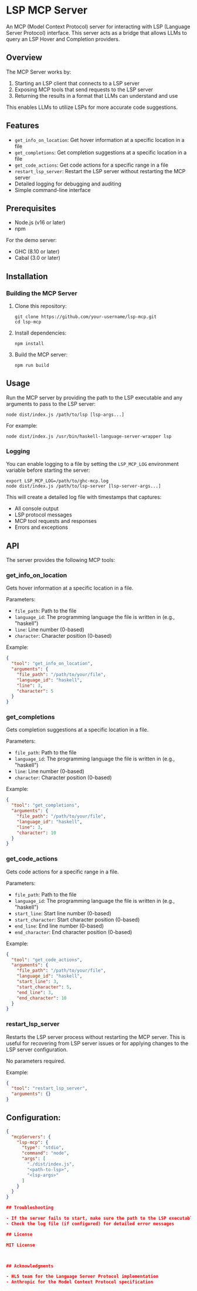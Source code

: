 # LSP MCP Server

An MCP (Model Context Protocol) server for interacting with  LSP (Language Server Protocol) interface.
This server acts as a bridge that allows LLMs to query an LSP Hover and Completion providers.

## Overview

The  MCP Server works by:
1. Starting an LSP client that connects to a LSP server
2. Exposing MCP tools that send requests to the LSP server
3. Returning the results in a format that LLMs can understand and use

This enables LLMs to utilize LSPs for more accurate code suggestions.


## Features

- `get_info_on_location`: Get hover information at a specific location in a file
- `get_completions`: Get completion suggestions at a specific location in a file
- `get_code_actions`: Get code actions for a specific range in a file
- `restart_lsp_server`: Restart the LSP server without restarting the MCP server
- Detailed logging for debugging and auditing
- Simple command-line interface

## Prerequisites

- Node.js (v16 or later)
- npm

For the demo server:
- GHC (8.10 or later)
- Cabal (3.0 or later)

## Installation

### Building the MCP Server

1. Clone this repository:
   ```
   git clone https://github.com/your-username/lsp-mcp.git
   cd lsp-mcp
   ```

2. Install dependencies:
   ```
   npm install
   ```

3. Build the MCP server:
   ```
   npm run build
   ```

## Usage

Run the MCP server by providing the path to the LSP executable and any arguments to pass to the LSP server:

```
node dist/index.js /path/to/lsp [lsp-args...]
```

For example:
```
node dist/index.js /usr/bin/haskell-language-server-wrapper lsp
```

### Logging

You can enable logging to a file by setting the `LSP_MCP_LOG` environment variable before starting the server:

```
export LSP_MCP_LOG=/path/to/ghc-mcp.log
node dist/index.js /path/to/lsp-server [lsp-server-args...]
```

This will create a detailed log file with timestamps that captures:
- All console output
- LSP protocol messages
- MCP tool requests and responses
- Errors and exceptions

## API

The server provides the following MCP tools:

### get_info_on_location

Gets hover information at a specific location in a file.

Parameters:
- `file_path`: Path to the file
- `language_id`: The programming language the file is written in (e.g., "haskell")
- `line`: Line number (0-based)
- `character`: Character position (0-based)

Example:
```json
{
  "tool": "get_info_on_location",
  "arguments": {
    "file_path": "/path/to/your/file",
    "language_id": "haskell",
    "line": 3,
    "character": 5
  }
}
```

### get_completions

Gets completion suggestions at a specific location in a file.

Parameters:
- `file_path`: Path to the file
- `language_id`: The programming language the file is written in (e.g., "haskell")
- `line`: Line number (0-based)
- `character`: Character position (0-based)

Example:
```json
{
  "tool": "get_completions",
  "arguments": {
    "file_path": "/path/to/your/file",
    "language_id": "haskell",
    "line": 3,
    "character": 10
  }
}
```

### get_code_actions

Gets code actions for a specific range in a file.

Parameters:
- `file_path`: Path to the file
- `language_id`: The programming language the file is written in (e.g., "haskell")
- `start_line`: Start line number (0-based)
- `start_character`: Start character position (0-based)
- `end_line`: End line number (0-based)
- `end_character`: End character position (0-based)

Example:
```json
{
  "tool": "get_code_actions",
  "arguments": {
    "file_path": "/path/to/your/file",
    "language_id": "haskell",
    "start_line": 3,
    "start_character": 5,
    "end_line": 3,
    "end_character": 10
  }
}
```

### restart_lsp_server

Restarts the LSP server process without restarting the MCP server. This is useful for recovering from LSP server issues or for applying changes to the LSP server configuration.

No parameters required.

Example:
```json
{
  "tool": "restart_lsp_server",
  "arguments": {}
}
```

## Configuration:

```json
{
  "mcpServers": {
    "lsp-mcp": {
      "type": "stdio",
      "command": "node",
      "args": [
        "./dist/index.js",
        "<path-to-lsp>",
        "<lsp-args>"
      ]
    }
  }
}

## Troubleshooting

- If the server fails to start, make sure the path to the LSP executable is correct
- Check the log file (if configured) for detailed error messages

## License

MIT License



## Acknowledgments

- HLS team for the Language Server Protocol implementation
- Anthropic for the Model Context Protocol specification
